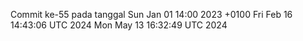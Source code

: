 Commit ke-55 pada tanggal Sun Jan 01 14:00 2023 +0100
Fri Feb 16 14:43:06 UTC 2024
Mon May 13 16:32:49 UTC 2024
